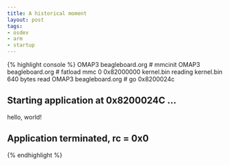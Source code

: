 ```yaml
--- 
title: A historical moment
layout: post
tags:
- osdev
- arm
- startup
---
```

{% highlight console %}
OMAP3 beagleboard.org # mmcinit
OMAP3 beagleboard.org # fatload mmc 0 0x82000000 kernel.bin
reading kernel.bin
640 bytes read
OMAP3 beagleboard.org # go 0x8200024c
## Starting application at 0x8200024C ...
hello, world!
## Application terminated, rc = 0x0
{% endhighlight %}
